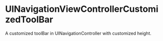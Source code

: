 # UINavigationViewControllerCustomizedToolBar
A customized toolBar in UINavigationController with customized height.
